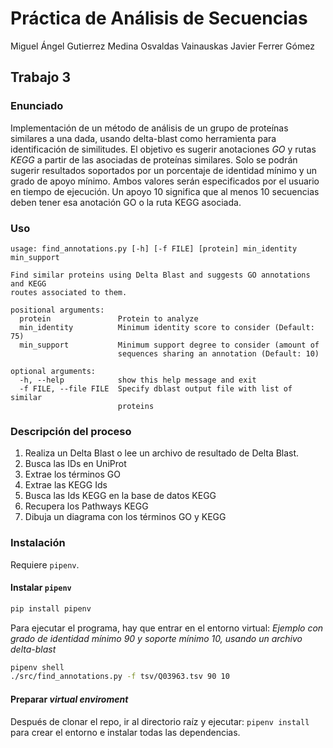 # Práctica de Análisis de Secuencias

Miguel Ángel Gutierrez Medina
Osvaldas Vainauskas
Javier Ferrer Gómez


## Trabajo 3

### Enunciado

Implementación de un método de análisis de un grupo de proteínas similares a una dada, usando delta-blast como herramienta para identificación de similitudes. El objetivo es sugerir anotaciones *GO* y rutas *KEGG* a partir de las asociadas de proteínas similares. Solo se podrán sugerir resultados soportados por un porcentaje de identidad mínimo y un grado de apoyo mínimo. Ambos valores serán especificados por el usuario en tiempo de ejecución. Un apoyo 10 significa que al menos 10 secuencias deben tener esa anotación GO o la ruta KEGG asociada.

### Uso

```
usage: find_annotations.py [-h] [-f FILE] [protein] min_identity min_support

Find similar proteins using Delta Blast and suggests GO annotations and KEGG
routes associated to them.

positional arguments:
  protein               Protein to analyze
  min_identity          Minimum identity score to consider (Default: 75)
  min_support           Minimum support degree to consider (amount of
                        sequences sharing an annotation (Default: 10)

optional arguments:
  -h, --help            show this help message and exit
  -f FILE, --file FILE  Specify dblast output file with list of similar
                        proteins
```

### Descripción del proceso

1. Realiza un Delta Blast o lee un archivo de resultado de Delta Blast.
2. Busca las IDs en UniProt
3. Extrae los términos GO
4. Extrae las KEGG Ids
5. Busca las Ids KEGG en la base de datos KEGG
6. Recupera los Pathways KEGG
7. Dibuja un diagrama con los términos GO y KEGG


### Instalación

Requiere `pipenv`.

#### Instalar `pipenv`

```bash
pip install pipenv
```

Para ejecutar el programa, hay que entrar en el entorno virtual:
_Ejemplo con grado de identidad mínimo 90 y soporte mínimo 10, usando un archivo delta-blast_

```bash
pipenv shell
./src/find_annotations.py -f tsv/Q03963.tsv 90 10
```

#### Preparar *virtual enviroment*

Después de clonar el repo, ir al directorio raíz y ejecutar: ```pipenv install``` para crear el entorno e instalar todas las dependencias.
